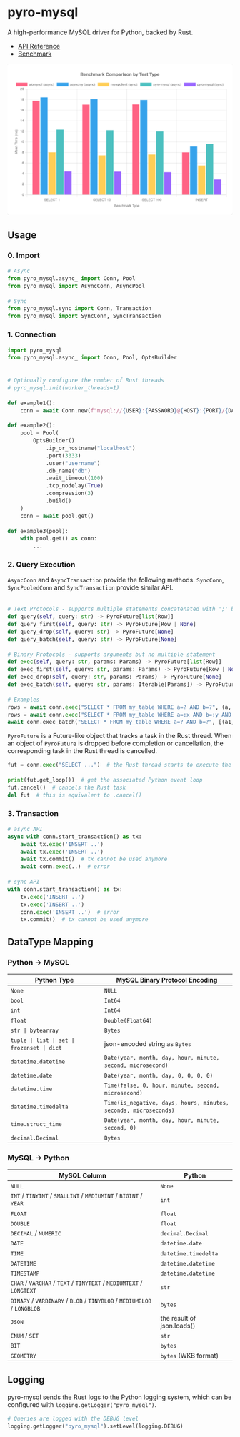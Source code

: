 # pyro-mysql

A high-performance MySQL driver for Python, backed by Rust.

- [API Reference](https://htmlpreview.github.io/?https://raw.githubusercontent.com/elbaro/pyro-mysql/main/docs/pyro_mysql.html)
- [Benchmark](https://htmlpreview.github.io/?https://github.com/elbaro/pyro-mysql/blob/main/report/report/index.html)


<img src="https://github.com/elbaro/pyro-mysql/blob/main/report/chart.png?raw=true" width="800px" />


## Usage


### 0. Import

```py
# Async
from pyro_mysql.async_ import Conn, Pool
from pyro_mysql import AsyncConn, AsyncPool

# Sync
from pyro_mysql.sync import Conn, Transaction
from pyro_mysql import SyncConn, SyncTransaction
````

### 1. Connection


```py
import pyro_mysql
from pyro_mysql.async_ import Conn, Pool, OptsBuilder


# Optionally configure the number of Rust threads
# pyro_mysql.init(worker_threads=1)

def example1():
    conn = await Conn.new(f"mysql://{USER}:{PASSWORD}@{HOST}:{PORT}/{DATABASE}")

def example2():
    pool = Pool(
        OptsBuilder()
            .ip_or_hostname("localhost")
            .port(3333)
            .user("username")
            .db_name("db")
            .wait_timeout(100)
            .tcp_nodelay(True)
            .compression(3)
            .build()
    )
    conn = await pool.get()

def example3(pool):
    with pool.get() as conn:
        ...
```


### 2. Query Execution

`AsyncConn` and `AsyncTransaction` provide the following methods.
`SyncConn`, `SyncPooledConn` and `SyncTransaction` provide similar API.

```py

# Text Protocols - supports multiple statements concatenated with ';' but accepts no arguemnt
def query(self, query: str) -> PyroFuture[list[Row]]
def query_first(self, query: str) -> PyroFuture[Row | None]
def query_drop(self, query: str) -> PyroFuture[None]
def query_batch(self, query: str) -> PyroFuture[None]

# Binary Protocols - supports arguments but no multiple statement
def exec(self, query: str, params: Params) -> PyroFuture[list[Row]]
def exec_first(self, query: str, params: Params) -> PyroFuture[Row | None]
def exec_drop(self, query: str, params: Params) -> PyroFuture[None]
def exec_batch(self, query: str, params: Iterable[Params]) -> PyroFuture[None]

# Examples
rows = await conn.exec("SELECT * FROM my_table WHERE a=? AND b=?", (a, b))
rows = await conn.exec("SELECT * FROM my_table WHERE a=:x AND b=:y AND c=:y", {'x': 100, 'y': 200})
await conn.exec_batch("SELECT * FROM my_table WHERE a=? AND b=?", [(a1, b1), (a2, b2)])
```

`PyroFuture` is a Future-like object that tracks a task in the Rust thread. When an object of `PyroFuture` is dropped before completion or cancellation, the corresponding task in the Rust thread is cancelled.

```py
fut = conn.exec("SELECT ...")  # the Rust thread starts to execute the query before we await the Python future.

print(fut.get_loop())  # get the associated Python event loop
fut.cancel()  # cancels the Rust task
del fut  # this is equivalent to .cancel()
```

### 3. Transaction

```py
# async API
async with conn.start_transaction() as tx:
    await tx.exec('INSERT ..')
    await tx.exec('INSERT ..')
    await tx.commit()  # tx cannot be used anymore
    await conn.exec(..)  # error

# sync API
with conn.start_transaction() as tx:
    tx.exec('INSERT ..')
    tx.exec('INSERT ..')
    conn.exec('INSERT ..')  # error
    tx.commit()  # tx cannot be used anymore
```

## DataType Mapping

### Python -> MySQL

| Python Type | MySQL Binary Protocol Encoding |
|-------------|------------|
| `None` | `NULL` |
| `bool` | `Int64` |
| `int` | `Int64` |
| `float` | `Double(Float64)` |
| `str \| bytearray` | `Bytes` |
| `tuple \| list \| set \| frozenset \| dict` | json-encoded string as `Bytes` |
| `datetime.datetime` | `Date(year, month, day, hour, minute, second, microsecond)` |
| `datetime.date` | `Date(year, month, day, 0, 0, 0, 0)` |
| `datetime.time` | `Time(false, 0, hour, minute, second, microsecond)` |
| `datetime.timedelta` | `Time(is_negative, days, hours, minutes, seconds, microseconds)` |
| `time.struct_time` | `Date(year, month, day, hour, minute, second, 0)` |
| `decimal.Decimal` | `Bytes` |

### MySQL -> Python

| MySQL Column | Python |
|-------------|------------|
| `NULL` | `None` |
| `INT` / `TINYINT` / `SMALLINT` / `MEDIUMINT` / `BIGINT` / `YEAR` | `int` |
| `FLOAT` | `float` |
| `DOUBLE` | `float` |
| `DECIMAL` / `NUMERIC` | `decimal.Decimal` |
| `DATE` | `datetime.date` |
| `TIME` | `datetime.timedelta` |
| `DATETIME` | `datetime.datetime` |
| `TIMESTAMP` | `datetime.datetime` |
| `CHAR` / `VARCHAR` / `TEXT` / `TINYTEXT` / `MEDIUMTEXT` / `LONGTEXT` | `str` |
| `BINARY` / `VARBINARY` / `BLOB` / `TINYBLOB` / `MEDIUMBLOB` / `LONGBLOB` | `bytes` |
| `JSON` | the result of json.loads() |
| `ENUM` / `SET` | `str` |
| `BIT` | `bytes` |
| `GEOMETRY` | `bytes` (WKB format) |

## Logging

pyro-mysql sends the Rust logs to the Python logging system, which can be configured with `logging.getLogger("pyro_mysql")`.

```py
# Queries are logged with the DEBUG level
logging.getLogger("pyro_mysql").setLevel(logging.DEBUG)
```
